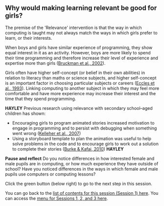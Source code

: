 ## Why would making learning relevant be good for girls?

The premise of the 'Relevance' intervention is that the way in which computing is taught may not always match the ways in which girls prefer to learn, or their interests.

When boys and girls have similar experience of programming, they show equal interest in it as an activity. However, boys are more likely to spend their time programming and therefore increase their level of experience and expertise more than girls ([Bruckman et al., 2002](https://repository.isls.org/bitstream/1/3771/1/119-127.pdf)).

Girls often have higher self-concept (or belief in their own abilities) in relation to literacy than maths or science subjects, and higher self-concept is an important factor in choosing particular subjects or careers ([Eccles et al., 1993](https://www.jstor.org/stable/pdf/1131221.pdf)). Linking computing to another subject in which they may feel more comfortable and have more experience may increase their interest and the time that they spend programming.

**HAYLEY**
Previous research using relevance with secondary school–aged children has shown: 
+ Encouraging girls to program animated stories increased motivation to engage in programming and to persist with debugging when something went wrong ([Kelleher et al., 2007](https://dl.acm.org/doi/abs/10.1145/1240624.1240844))
+ Using a storyboard template to plan the animation was useful to help solve problems in the code and to encourage girls to work out a solution to complete their stories ([Burke & Kafai, 2010](https://dl.acm.org/doi/abs/10.1145/1810543.1810611))
**HAYLEY**

**Pause and reflect**
Do you notice differences in how interested female and male pupils are in computing, or how much experience they have outside of school? Have you noticed differences in the ways in which female and male pupils use computers or computing lessons? 

Click the green button (below right) to go to the next step in this session.

You can go back to the [list of contents for this session (Session 1) here](https://projects.raspberrypi.org/en/projects/Year8-RelevanceTraining-Part1-GBICi4).
You can access the [menu for Sessions 1, 2, and 3 here](https://projects.raspberrypi.org/en/pathways/year8-relevancetraining-gbici4).
